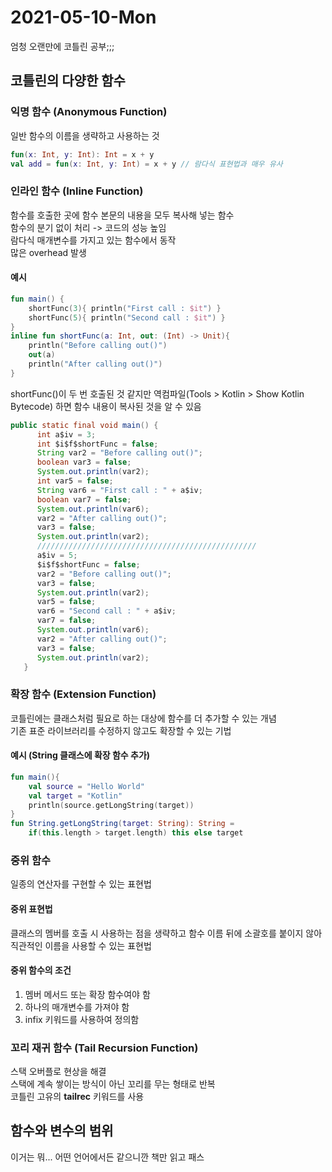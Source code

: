 # 2021-05-10-Mon
엄청 오랜만에 코틀린 공부;;;
## 코틀린의 다양한 함수
### 익명 함수 (Anonymous Function)
일반 함수의 이름을 생략하고 사용하는 것   
```kotlin
fun(x: Int, y: Int): Int = x + y
val add = fun(x: Int, y: Int) = x + y // 람다식 표현법과 매우 유사
```
### 인라인 함수 (Inline Function)
함수를 호출한 곳에 함수 본문의 내용을 모두 복사해 넣는 함수   
함수의 분기 없이 처리 -> 코드의 성능 높임   
람다식 매개변수를 가지고 있는 함수에서 동작   
많은 overhead 발생
#### 예시
```kotlin
fun main() {
    shortFunc(3){ println("First call : $it") }
    shortFunc(5){ println("Second call : $it") }
}
inline fun shortFunc(a: Int, out: (Int) -> Unit){
    println("Before calling out()")
    out(a)
    println("After calling out()")
}
```
shortFunc()이 두 번 호출된 것 같지만 역컴파일(Tools > Kotlin > Show Kotlin Bytecode) 하면 함수 내용이 복사된 것을 알 수 있음
```java
public static final void main() {
      int a$iv = 3;
      int $i$f$shortFunc = false;
      String var2 = "Before calling out()";
      boolean var3 = false;
      System.out.println(var2);
      int var5 = false;
      String var6 = "First call : " + a$iv;
      boolean var7 = false;
      System.out.println(var6);
      var2 = "After calling out()";
      var3 = false;
      System.out.println(var2);
      /////////////////////////////////////////////////
      a$iv = 5;
      $i$f$shortFunc = false;
      var2 = "Before calling out()";
      var3 = false;
      System.out.println(var2);
      var5 = false;
      var6 = "Second call : " + a$iv;
      var7 = false;
      System.out.println(var6);
      var2 = "After calling out()";
      var3 = false;
      System.out.println(var2);
   }
```
### 확장 함수 (Extension Function)
코틀린에는 클래스처럼 필요로 하는 대상에 함수를 더 추가할 수 있는 개념   
기존 표준 라이브러리를 수정하지 않고도 확장할 수 있는 기법
#### 예시 (String 클래스에 확장 함수 추가)
```kotlin
fun main(){
    val source = "Hello World"
    val target = "Kotlin"
    println(source.getLongString(target))
}
fun String.getLongString(target: String): String =
    if(this.length > target.length) this else target
```
### 중위 함수
일종의 연산자를 구현할 수 있는 표현법
#### 중위 표현법
클래스의 멤버를 호출 시 사용하는 점을 생략하고 함수 이름 뒤에
소괄호를 붙이지 않아 직관적인 이름을 사용할 수 있는 표현법
#### 중위 함수의 조건
1. 멤버 메서드 또는 확장 함수여야 함
2. 하나의 매개변수를 가져야 함
3. infix 키워드를 사용하여 정의함

### 꼬리 재귀 함수 (Tail Recursion Function)
스택 오버플로 현상을 해결   
스택에 계속 쌓이는 방식이 아닌 꼬리를 무는 형태로 반복   
코틀린 고유의 **tailrec** 키워드를 사용

## 함수와 변수의 범위
이거는 뭐... 어떤 언어에서든 같으니깐 책만 읽고 패스
